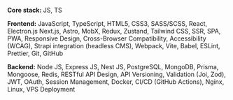 **Core stack:** JS, TS

**Frontend:** JavaScript, TypeScript, HTML5, CSS3, SASS/SCSS, React, Electron.js Next.js, Astro, MobX, Redux, Zustand, Tailwind CSS, SSR, SPA, PWA, Responsive Design, Cross-Browser Compatibility, Accessibility (WCAG), Strapi integration (headless CMS), Webpack, Vite, Babel, ESLint, Prettier, Git, GitHub

**Backend:** Node JS, Express JS, Nest JS, PostgreSQL, MongoDB, Prisma, Mongoose, Redis, RESTful API Design, API Versioning, Validation (Joi, Zod), JWT, OAuth, Session Management, Docker, CI/CD (GitHub Actions), Nginx, Linux, VPS Deployment
